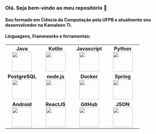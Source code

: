 ### Olá. Seja bem-vindo ao meu repositório 👋

#### Sou formado em Ciência da Computação pela UFPB e atualmente sou desenvolvedor na Kamaleon TI.

#### Linguagens, Frameworks e ferramentas:

<table>
  <tbody>
    <tr>
      <td width="25%" align="center">
        <strong>Java</strong><br>
        <img height="64px" src="https://cdn.svgporn.com/logos/java.svg">
      </td>
      <td width="25%" align="center">
        <strong>Kotlin</strong><br>
        <img height="64px" src="https://cdn.svgporn.com/logos/kotlin.svg">
      </td>
      <td width="25%" align="center">
        <strong>Javascript</strong><br>
        <img height="64px" src="https://cdn.svgporn.com/logos/javascript.svg">
      </td>
      <td width="25%" align="center">
        <strong>Python</strong><br>
        <img height="64px" src="https://cdn.svgporn.com/logos/python.svg">
      </td>
    </tr> 
    <tr>
      <td width="25%" align="center">
        <strong>PostgreSQL</strong><br>
        <img height="64px" src="https://cdn.svgporn.com/logos/postgresql.svg">
      </td>
      <td width="25%" align="center">
        <strong>node.js</strong><br>
        <img height="64px" src="https://cdn.svgporn.com/logos/nodejs.svg">
      </td>
      <td width="25%" align="center">
        <strong>Docker</strong><br>
        <img height="64px" src="https://cdn.svgporn.com/logos/docker-icon.svg">
      </td> 
      <td width="25%" align="center">
        <strong>Spring</strong><br>
        <img height="64px" src="https://cdn.svgporn.com/logos/spring.svg">
      </td> 
    </tr>
    <tr>
      <td width="25%" align="center">
        <strong>Android</strong><br>
        <img height="64px" src="https://cdn.svgporn.com/logos/android.svg">
      </td>
      <td width="25%" align="center">
        <strong>ReactJS</strong><br>
        <img height="64px" src="https://cdn.svgporn.com/logos/react.svg">
      </td>
      <td width="25%" align="center">
        <strong>GitHub</strong><br>
        <img height="64px" src="https://cdn.svgporn.com/logos/github-icon.svg">
      </td>
      <td width="25%" align="center">
        <strong>JSON</strong><br>
        <img height="64px" src="https://cdn.svgporn.com/logos/json.svg">
      </td>
   </tr>
  </tbody>
</table>

<!--
**ednaldomartins/ednaldomartins** is a ✨ _special_ ✨ repository because its `README.md` (this file) appears on your GitHub profile.

Here are some ideas to get you started:

- 🔭 I’m currently working on ...
- 🌱 I’m currently learning ...
- 👯 I’m looking to collaborate on ...
- 🤔 I’m looking for help with ...
- 💬 Ask me about ...
- 📫 How to reach me: ...
- 😄 Pronouns: ...
- ⚡ Fun fact: ...
-->
